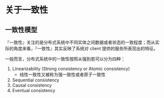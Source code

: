 # 关于一致性

## 一致性模型
『一致性』关注的是分布式系统中不同实体之间数据或者状态的一致程度；而从实际的角度来看，『一致性』其实反映了系统对 client 提供的服务所表现出的特征。

一般而言，分布式系统中的一致性按照从强到若可以分为四种：
1. Linearizability (Strong consistency or Atomic consistency)
   - 线性一致性又被称为强一致性或者原子一致性
2. Sequential consistency
3. Causal consistency
4. Eventual consistency

